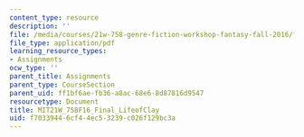 ```yaml
---
content_type: resource
description: ''
file: /media/courses/21w-758-genre-fiction-workshop-fantasy-fall-2016/f70339446cf44ec53239c026f129bc3a_MIT21W_758F16_Final_LifeofClay.pdf
file_type: application/pdf
learning_resource_types:
- Assignments
ocw_type: ''
parent_title: Assignments
parent_type: CourseSection
parent_uid: ff1bf6ae-fb36-a8ac-68e6-8d87816d9547
resourcetype: Document
title: MIT21W_758F16_Final_LifeofClay
uid: f7033944-6cf4-4ec5-3239-c026f129bc3a
---
```

